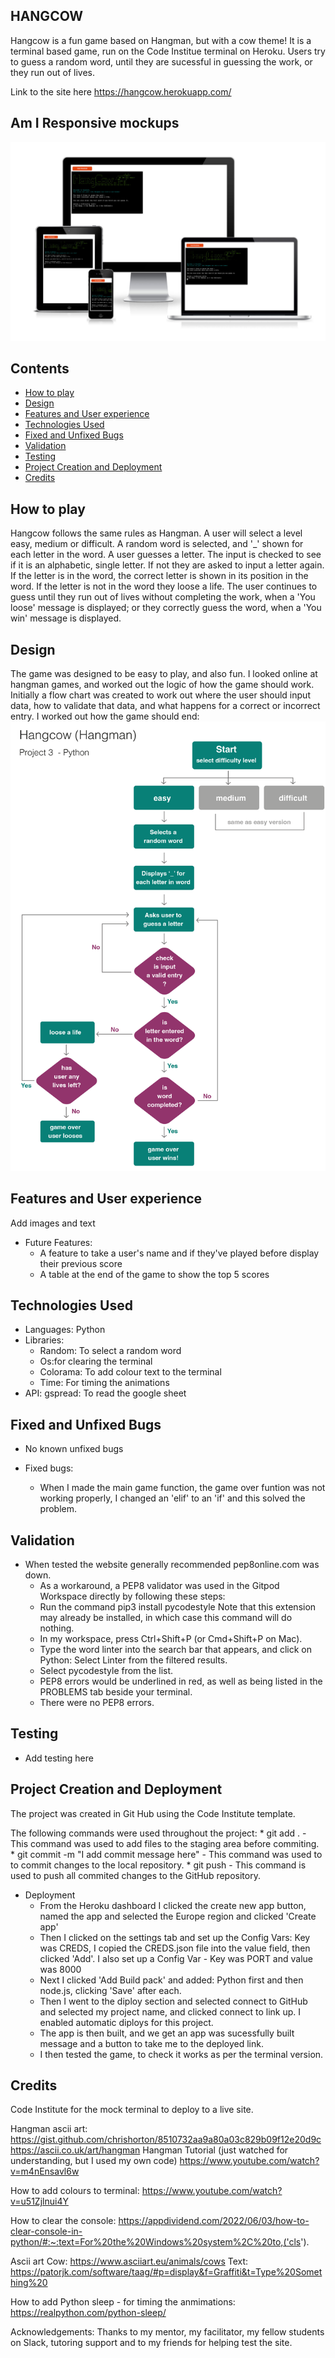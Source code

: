 ## HANGCOW 
Hangcow is a fun game based on Hangman, but with a cow theme! It is a terminal based game, run on the Code Institue terminal on Heroku. Users try to guess a random word, until they are sucessful in guessing the work, or they run out of lives.

Link to the site here https://hangcow.herokuapp.com/

## Am I Responsive mockups
![Responsive Mockup](https://github.com/RozWelch/hangman-project3/blob/main/assets/readmeimages/amiresponsive.jpg)

## Contents
* [How to play](#How-to-play)
* [Design](#Design)
* [Features and User experience](#Features-and-User-experience)
* [Technologies Used](#Technologies-Used)
* [Fixed and Unfixed Bugs](#Fixed-and-Unfixed-Bugs)
* [Validation](#Validation)
* [Testing](#Testing)
* [Project Creation and Deployment](#Project-Creation-and-Deployment)
* [Credits](#Credits)

## How to play

Hangcow follows the same rules as Hangman. A user will select a level easy, medium or difficult. A random word is selected, and '_' shown for each letter in the word. A user guesses a letter. The input is checked to see if it is an alphabetic, single letter. If not they are asked to input a letter again. If the letter is in the word, the correct letter is shown in its position in the word. If the letter is not in the word they loose a life. The user continues to guess until they run out of lives without completing the work, when a 'You loose' message is displayed; or they correctly guess the word, when a 'You win' message is displayed.

## Design 

The game was designed to be easy to play, and also fun.
I looked online at hangman games, and worked out the logic of how the game should work. 
Initially a flow chart was created to work out where the user should input data, how to validate that data, and what happens for a correct or incorrect entry. I worked out how the game should end: 
![Flowchart](https://github.com/RozWelch/hangman-project3/blob/main/assets/readmeimages/flowchart.gif)

## Features and User experience

Add images and text

* Future Features: 
    * A feature to take a user's name and if they've played before display their previous score
    * A table at the end of the game to show the top 5 scores

## Technologies Used

* Languages: Python 
* Libraries:  
    * Random: To select a random word
    * Os:for clearing the terminal
    * Colorama: To add colour text to the terminal
    * Time: For timing the animations
* API: gspread: To read the google sheet  

## Fixed and Unfixed Bugs

* No known unfixed bugs

* Fixed bugs:
    * When I made the main game function, the game over funtion was not working properly, I changed an 'elif' to an 'if' and this solved the problem.

## Validation 

* When tested the website generally recommended pep8online.com was down. 
    * As a workaround, a PEP8 validator was used in the Gitpod Workspace directly by following these steps:
    * Run the command pip3 install pycodestyle  Note that this extension may already be installed, in which case this command will do nothing.
    * In my workspace, press Ctrl+Shift+P (or Cmd+Shift+P on Mac).
    * Type the word linter into the search bar that appears, and click on Python: Select Linter from the filtered results.
    * Select pycodestyle from the list.
    * PEP8 errors would be underlined in red, as well as being listed in the PROBLEMS tab beside your terminal.
    * There were no PEP8 errors.

## Testing

* Add testing here

## Project Creation and Deployment

The project was created in Git Hub using the Code Institute template.

The following commands were used throughout the project:
    * git add . - This command was used to add files to the staging area before commiting.
    * git commit -m "I add commit message here" - This command was used to to commit changes to the local repository.
    * git push - This command is used to push all commited changes to the GitHub repository. 

* Deployment    
    * From the Heroku dashboard I clicked the create new app button, named the app and selected the Europe region and clicked 'Create app'
    * Then I clicked on the settings tab and set up the Config Vars: Key was CREDS, I copied the CREDS.json file into the value field, then clicked 'Add'. I also set up a Config Var - Key was PORT and value was 8000
    * Next I clicked 'Add Build pack' and added: Python first and then node.js, clicking 'Save' after each.
    * Then I went to the diploy section and selected connect to GitHub and selected my project name, and clicked connect to link up. I enabled automatic diploys for this project.
    * The app is then built, and we get an app was sucessfully built message and a button to take me to the deployed link.
    * I then tested the game, to check it works as per the terminal version. 

## Credits
Code Institute for the mock terminal to deploy to a live site.

Hangman ascii art:
https://gist.github.com/chrishorton/8510732aa9a80a03c829b09f12e20d9c
https://ascii.co.uk/art/hangman
Hangman Tutorial (just watched for understanding, but I used my own code)
https://www.youtube.com/watch?v=m4nEnsavl6w

How to add colours to terminal:
https://www.youtube.com/watch?v=u51Zjlnui4Y

How to clear the console:
https://appdividend.com/2022/06/03/how-to-clear-console-in-python/#:~:text=For%20the%20Windows%20system%2C%20to,('cls').

Ascii art
Cow: https://www.asciiart.eu/animals/cows
Text: https://patorjk.com/software/taag/#p=display&f=Graffiti&t=Type%20Something%20

How to add Python sleep - for timing the anmimations:
https://realpython.com/python-sleep/

Acknowledgements: Thanks to my mentor, my facilitator, my fellow students on Slack, tutoring support and to my friends for helping test the site.